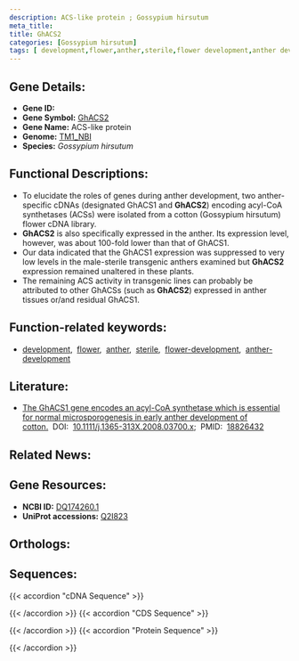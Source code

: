 ```yaml
---
description: ACS-like protein ; Gossypium hirsutum
meta_title:
title: GhACS2
categories: [Gossypium hirsutum]
tags: [ development,flower,anther,sterile,flower development,anther development ]
---
```


## Gene Details:
- **Gene ID:** []()
- **Gene Symbol:** <u>GhACS2</u>
- **Gene Name:** ACS-like protein
- **Genome:** [TM1_NBI](https://yanglab.hzau.edu.cn/CottonMD/download.1)
- **Species:** *Gossypium hirsutum*

## Functional Descriptions:
   - To elucidate the roles of genes during anther development, two anther-specific cDNAs (designated GhACS1 and **GhACS2**) encoding acyl-CoA synthetases (ACSs) were isolated from a cotton (Gossypium hirsutum) flower cDNA library.
   - **GhACS2** is also specifically expressed in the anther. Its expression level, however, was about 100-fold lower than that of GhACS1.
   - Our data indicated that the GhACS1 expression was suppressed to very low levels in the male-sterile transgenic anthers examined but **GhACS2** expression remained unaltered in these plants.
   - The remaining ACS activity in transgenic lines can probably be attributed to other GhACSs (such as **GhACS2**) expressed in anther tissues or/and residual GhACS1.

## Function-related keywords:
   - [development](/tags/development/),&nbsp;&nbsp;[flower](/tags/flower/),&nbsp;&nbsp;[anther](/tags/anther/),&nbsp;&nbsp;[sterile](/tags/sterile/),&nbsp;&nbsp;[flower-development](/tags/flower-development/),&nbsp;&nbsp;[anther-development](/tags/anther-development/)

## Literature:
   - [The GhACS1 gene encodes an acyl-CoA synthetase which is essential for normal microsporogenesis in early anther development of cotton.](https://doi.org/10.1111/j.1365-313X.2008.03700.x)&nbsp;&nbsp;DOI:&nbsp;&nbsp;[10.1111/j.1365-313X.2008.03700.x](https://doi.org/10.1111/j.1365-313X.2008.03700.x);&nbsp;&nbsp;PMID:&nbsp;&nbsp;[18826432](https://pubmed.ncbi.nlm.nih.gov/18826432/)

## Related News:

## Gene Resources:
- **NCBI ID:**  [DQ174260.1](https://www.ncbi.nlm.nih.gov/gene/?term=DQ174260.1)
- **UniProt accessions:**  [Q2I823](https://www.uniprot.org/uniprotkb/Q2I823/entry)

## Orthologs:

## Sequences:
{{< accordion "cDNA Sequence" >}}

{{< /accordion >}}
{{< accordion "CDS Sequence" >}}

{{< /accordion >}}
{{< accordion "Protein Sequence" >}}

{{< /accordion >}}
